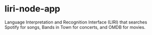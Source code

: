 # liri-node-app
Language Interpretation and Recognition Interface (LIRI) that searches Spotify for songs, Bands in Town for concerts, and OMDB for movies.

